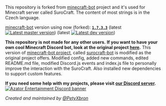 This repository is forked from [minecraft-bot](https://github.com/PetyXbron/minecraft-bot) project and it's used for Minecraft server called SuroCraft.
The content of most strings is in the Czech language.

[minecraft-bot](https://github.com/PetyXbron/minecraft-bot) version using now (forked): [**`1.7.3.3`**](https://github.com/PetyXbron/minecraft-bot/commit/b7cd5fe25d26b2c927a52a318887e3f1d8e6a49e)
(latest [![Latest master version](https://img.shields.io/github/package-json/version/PetyXbron/minecraft-bot?color=24B712&label=Master&labelColor=232121&logo=github&sort=semver&style=flat)](https://github.com/PetyXbron/minecraft-bot/tree/main/))
(latest [![Latest dev version](https://img.shields.io/github/package-json/version/PetyXbron/minecraft-bot/dev?color=24B712&label=Dev&labelColor=232121&logo=github&sort=semver&style=flat)](https://github.com/PetyXbron/minecraft-bot/tree/dev/))

**This repository is not made for any other users.**
**If you want to have your own cool Minecraft Discord bot, look at the original project [here](https://github.com/PetyXbron/minecraft-bot).**
This version of [minecraft-bot project](https://github.com/PetyXbron/minecraft-bot), called [surocraft-bot](https://github.com/surocraft/surocraft-bot) is modified as the original project offers. Modified config, added new commands, edited README.md file, modified Discord.js events and index.js file to personally improve the interaction with the SuroCraft. Also installed new dependencies to support custom features.

**If you need some help with my projects, please visit [our Discord server](https://dsc.gg/azator).**<br />
[![Azator Entertainment Discord banner](https://invidget.switchblade.xyz/789494558538858547)](https://dsc.gg/azator)

*Created and maintained by [@PetyXbron](https://github.com/PetyXbron)*